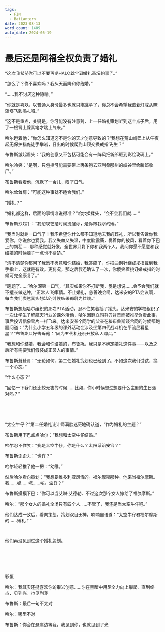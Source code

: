 ```yaml
---
tags:
  - FIN
  - BatLantern
date: 2023-08-13
word_count: 1409
auto_date: 2024-05-19
---
```


# 最后还是阿福全权负责了婚礼

“这次我希望你可以不要再提HALO跳伞到婚礼圣坛的事了。”

“怎么了？你不喜欢吗？我从天而降和你结婚。”

“……我不讨厌这种隐喻。”

“你就是喜欢。以普通人身份最多也就只能跳伞了，你总不会希望我戴着灯戒从瞭望塔飞到婚礼吧。”

“这不是重点，关键是，你可能没有注意到，上一任婚礼策划听到这个点子后，用了一根肾上腺素笔才喘上气来。”

哈尔瞪着他：“你怎么知道这不是你的天才创意导致的？‘我想在荒山峭壁上从午夜起无保护措施徒手攀岩，日出的时候爬到山顶交换戒指’先生？”

布鲁斯皱起眉头：“我的创意又不包括可能会有一阵风把新郎砸到彩绘玻璃上。”

哈尔冷笑：“是啊，只包括可能需要带上两条狗去亚利桑那州的峡谷里给新郎收尸。”

布鲁斯看着他，沉默了一会儿，叹了口气。

哈尔耸耸肩：“可能这种事就不适合我们。”

“婚礼？”

“婚礼都这样，后面的事情谁说得准？”哈尔揉揉头，“会不会我们就……”

布鲁斯抄起手：“我想现在是时候提醒你，是你跟我求的婚。”

“我当时就剩一口气了！我不希望你什么都不知道地去我的葬礼，所以我告诉你我爱你，你说你也爱我。我又失血又失温，中度脑震荡，裹着你的披风，看着你下巴上的胡茬……那种感觉就好像，全世界只剩下你和我两个人。我问你愿不愿意和我结婚的时候脑子一点也不清楚。”

“清不清楚你都问了我愿不愿意和你结婚，我答应了，你把曲别针绕成戒指戴到我手指上，这就是有效。更何况，那之后我还确认了一次，你傻笑着挑订婚戒指的时候可完全康复了。”

“跑题了……”哈尔深吸一口气，“其实如果你不打断我，我是想说……会不会我们就不擅长做这种，‘正常人’的事情。不止婚礼，慈善晚会啊，达米安的PTA会议啊，每当我们表达真实想法的时候结果都蔚为壮观。”

布鲁斯想起哈尔组织的那次PTA活动，忍不住笑着摇了摇头。达米安的学校组织了一次让学生了解航天行业的课外活动，哈尔因鹤立鸡群的背景而被推举负责此事，事后投诉信像雪片一样飞来。达米安某个同学的父亲在和布鲁斯谈合同的时候都跑题问道：“为什么小学五年级的课外活动会涉及坐第四代战斗机在平流层看星星？”布鲁斯只好告诉他：“因为五代机还没开放私人购买。”

“我想和你结婚，我会和你结婚的，布鲁斯。我只是不确定婚礼这件事——以及之后所有需要我们假装成正常人的事情。”

布鲁斯耸耸肩：“无论如何，第二任婚礼策划也已经到了。不如这次我们试试，换一个心态。”

“什么心态？”

“回忆一下我们还比较无害的时候……比如，你小时候想过想要什么主题的生日派对吗？”

<br>

<br>

<br>

“太空牛仔？”第二任婚礼设计师满脸迷茫地确认道，“作为婚礼的主题？”

布鲁斯用下巴点点哈尔：“我想和太空牛仔结婚。”

哈尔忍不住笑：“我是太空牛仔，你是什么？太阳系治安官？”

布鲁斯歪歪头：“也许？”

哈尔轻轻推了他一把：“幼稚。”

然后哈尔看向策划：“我想要维多利亚风情的。福尔摩斯那种。他来当福尔摩斯。我……呃……呃……咳，宝贝？”

布鲁斯摸摸下巴：“你可以当艾琳·艾德勒，不过这次那个女人嫁给了福尔摩斯。”

哈尔：“那个女人的婚礼全场只有四个人……不管了，我还是当太空牛仔吧。”

他们达成一致后，看向策划。策划双目无神，喃喃自语道：“太空牛仔和福尔摩斯的……婚礼？”

<br>

他们再没见到过这个婚礼策划。

<br>

<br>

<br>

<br>

彩蛋

哈尔：我其实还挺喜欢你的攀岩创意……你在黑暗中用尽全力向上攀爬，直到终点，见到光，也见到我

布鲁斯：最后一句不太对

哈尔：哪里不对

布鲁斯：你会在悬崖边等我，我见到你，也就见到了光
